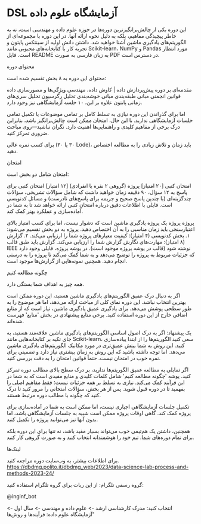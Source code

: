 # DSL آزمایشگاه علوم داده

این دوره یکی از چالش‌برانگیزترین دوره‌ها در حوزه علوم داده و مهندسی است، نه به خاطر پیچیدگی مفاهیم، بلکه به دلیل نحوه ارائه آنها.
در این دوره با مجموعه‌ای از الگوریتم‌های یادگیری ماشین آشنا خواهید شد. داشتن دانش اولیه از سینتکس پایتون و تجربه کار با کتابخانه‌های محبوبی مانند Scikit-learn، NumPy و Pandas مورد انتظار است.
فایل README به زبان فارسی به صورت PDF در دسترس است.

محتوای دوره

محتوای این دوره به ۸ بخش تقسیم شده است:

مقدمه‌ای بر دوره
پیش‌پردازش داده | کاوش داده، مهندسی ویژگی‌ها و مصورسازی داده
قوانین انجمنی
مبانی طبقه‌بندی
مبانی خوشه‌بندی
تحلیل رگرسیون
تحلیل سری‌های زمانی
پایتون
علاوه بر این، ۱۰ جلسه آزمایشگاهی نیز وجود دارد.

اما
برای گذراندن این دوره نیازی به تسلط کامل بر تمامی موضوعات یا تکمیل تمامی جلسات آزمایشگاهی ندارید. با این حال، امتحان ممکن است چالش‌برانگیز باشد، بنابراین درک برخی از مفاهیم کلیدی و راهنمایی‌ها اهمیت دارد. نگران نباشید—روی مباحث ضروری تمرکز کنید.

برای کسب نمره عالی (۳۰ یا ۳۰ Lode)، باید زمان و تلاش زیادی را به مطالعه اختصاص دهید.

امتحان

امتحان شامل دو بخش است:

امتحان کتبی [۲۰ امتیاز]
پروژه (گروهی ۲ نفره یا انفرادی) [۱۲ امتیاز]
امتحان کتبی
برای پاسخ به ۱۲ سؤال، ۹۰ دقیقه زمان خواهید داشت که شامل سؤالات تشریحی، سؤالات چندگزینه‌ای (با چندین پاسخ صحیح و جریمه برای پاسخ‌های نادرست) و مسائل کدنویسی است.
فایلی با اطلاعات دقیق درباره امتحان کتبی ارائه خواهد شد تا به شما در آماده‌سازی و عملکرد بهتر کمک کند.

پروژه
پروژه یک پروژه یادگیری ماشین است که دشوار نیست، اما برای کسب امتیاز بالای اعتبارسنجی باید زمان مناسبی را به آن اختصاص دهید. پروژه به دو بخش تقسیم می‌شود:
۱. بخش کدنویسی (۴ امتیاز): کیفیت معیارهای پروژه شما را ارزیابی می‌کند.
۲. گزارش (۸ امتیاز): مهارت‌های نگارش گزارش شما را ارزیابی می‌کند. گزارش باید طبق قالب IEEE نوشته شود (قالب در پوشه پروژه موجود است).
در پوشه پروژه، فایلی وجود دارد که جزئیات مربوط به پروژه را توضیح می‌دهد و به شما کمک می‌کند تا پروژه را به درستی انجام دهید. همچنین نمونه‌هایی از گزارش‌ها موجود است.

چگونه مطالعه کنیم

همه چیز به اهداف شما بستگی دارد.

اگر به دنبال درک عمیق الگوریتم‌های یادگیری ماشین هستید، این دوره ممکن است بهترین انتخاب نباشد. این دوره نمای کلی از مباحث ارائه می‌دهد، اما هر موضوع را به طور سطحی پوشش می‌دهد. برای یادگیری عمیق یادگیری ماشین، نیاز است که از منابع اضافی خارج از این دوره استفاده کنید. برخی منابع پیشنهادی در بخش 'منابع' فهرست شده‌اند.

یک پیشنهاد: اگر به درک اصول اساسی الگوریتم‌های یادگیری ماشین علاقه‌مند هستید، به جای تکیه بر کتابخانه‌هایی مانند Scikit-learn، سعی کنید الگوریتم‌ها را از ابتدا پیاده‌سازی کنید. این روش به شما بینش عمیق‌تری در مورد مکانیک الگوریتم‌های یادگیری ماشین می‌دهد. اما توجه داشته باشید که این روش به زمان بیشتری نیاز دارد و تضمینی برای نمره خوب در امتحان نیست. حتماً قوانین امتحان را به دقت بررسی کنید.

اگر تمایلی به مطالعه عمیق الگوریتم‌ها ندارید، بر درک سطح بالای مطالب دوره تمرکز کنید. پوشه 'چگونه مطالعه کنیم' شامل کلمات کلیدی و منابع مفیدی است که به شما در این فرآیند کمک می‌کند. نیازی به تسلط بر همه جزئیات نیست؛ فقط مفاهیم اصلی را بفهمید تا در دوره قبول شوید. پس از هر بخش، سؤالات امتحانی را مرور کنید تا درک کنید که چگونه با مطالب دوره مرتبط هستند.

تکمیل جلسات آزمایشگاهی اجباری نیست، اما ممکن است به شما در آماده‌سازی برای پروژه کمک کند. گاهی اوقات پروژه ممکن است شبیه به جلسات آزمایشگاهی باشد، اما بدون آنها نیز می‌توانید پروژه را تکمیل کنید.

همچنین، داشتن یک هم‌تیمی خوب می‌تواند بسیار مفید باشد، نه تنها برای این دوره بلکه برای تمام دوره‌های شما. تیم خود را هوشمندانه انتخاب کنید و به صورت گروهی کار کنید.

لینک‌ها

برای اطلاعات بیشتر، به وب‌سایت دوره مراجعه کنید.
https://dbdmg.polito.it/dbdmg_web/2023/data-science-lab-process-and-methods-2023-24/

گروه رسمی تلگرام:
از این ربات برای گروه تلگرام استفاده کنید:

@inginf_bot

انتخاب کنید: مدرک کارشناسی ارشد -> علوم داده و مهندسی -> سال اول -> آزمایشگاه علوم داده: فرآیندها و روش‌ها"
